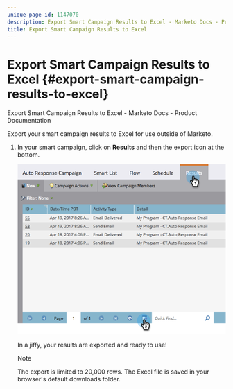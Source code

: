 ```yaml
---
unique-page-id: 1147070
description: Export Smart Campaign Results to Excel - Marketo Docs - Product Documentation
title: Export Smart Campaign Results to Excel
---
```


# Export Smart Campaign Results to Excel {#export-smart-campaign-results-to-excel}

Export Smart Campaign Results to Excel - Marketo Docs - Product Documentation

Export your smart campaign results to Excel for use outside of Marketo.

1. In your smart campaign, click on **Results** and then the export icon at the bottom.

   ![](assets/exportexcel-hands.png)

   In a jiffy, your results are exported and ready to use!

   >[!NOTE]
   >
   >The export is limited to 20,000 rows. The Excel file is saved in your browser's default downloads folder.

